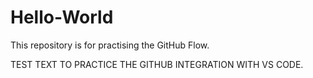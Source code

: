 # Hello-World
This repository is for practising the GitHub Flow.

TEST TEXT TO PRACTICE THE GITHUB INTEGRATION WITH VS CODE.